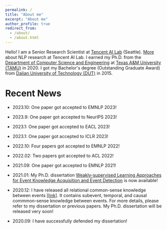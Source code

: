 ```yaml
---
permalink: /
title: "About me"
excerpt: "About me"
author_profile: true
redirect_from: 
  - /about/
  - /about.html
---
```


Hello! I am a Senior Research Scientist at <a href="https://ai.tencent.com/ailab/en/index">Tencent AI Lab</a> (Seattle). <a href="https://ai.tencent.com/ailab/nlp/en/index.html">More</a> about NLP research at Tencent AI Lab. I earned my Ph.D. from the <a href="https://engineering.tamu.edu/cse">Department of Computer Science and Engineering</a> at <a href="https://www.tamu.edu/">Texas A&M University (TAMU)</a> in 2020. I got my Bachelor's degree (Outstanding Graduate Award) from <a href="http://www.dlut.edu.cn/">Dalian University of Technology (DUT)</a> in 2015.


Recent News
======
* 2023.10: One paper got accepted to EMNLP 2023!

* 2023.9: One paper got accepted to NeurIPS 2023!

* 2023.1: One paper got accepted to EACL 2023!

* 2023.1: One paper got accepted to ICLR 2023!

* 2022.10: Four papers got accepted to EMNLP 2022!

* 2022.02: Two papers got accepted to ACL 2022!

* 2021.09: One paper got accepted to EMNLP 2021!

* 2021.01: My Ph.D. dissertation <a href="https://oaktrust.library.tamu.edu/handle/1969.1/192786">Weakly-supervised Learning Approaches for Event Knowledge Acquisition and Event Detection</a> is now available!

* 2020.12: I have released all relational common-sense knowledge between events <a href="https://github.com/wenlinyao/EventCommonSenseKnowledge_dissertation">[link]</a>. It contains subevent, temporal, and causal commmon-sense knowledge between events. For more details, please refer to my dissertation or previous papers. My Ph.D. dissertation will be released very soon!<br>

* 2020.09: I have successfully defended my dissertation!<br>